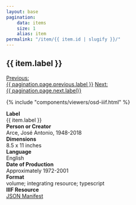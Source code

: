 ```yaml
---
layout: base
pagination:
    data: items
    size: 1
    alias: item
permalink: "/item/{{ item.id | slugify }}/"
---
```


<article id="item-content-area" class="container mx-auto px-6 py-20 max-w-3xl prose lg:prose-lg">
  <h1>{{ item.label }}</h1>
  <div class="flex mb-10 w-full justify-between">
    <a href="{{ pagination.href.previous }}" class="link basis-1/3 text-xs">Previous:<br>{{ pagination.page.previous.label }}</a>
    <a href="{{ pagination.href.next }}" class="link basis-1/3 text-xs text-right">Next:<br>{{ pagination.page.next.label}}</a>
  </div>

  {% include "components/viewers/osd-iiif.html" %}

  <div class="flex flex-wrap mt-10">
    <div class="basis-1/3 py-2"><b>Label</b></div>
    <div class="basis-2/3 py-2">{{ item.label }}</div>
    <div class="basis-1/3 py-2"><b>Person or Creator</b></div>
    <div class="basis-2/3 py-2">Arce, José Antonio, 1948-2018</div>
    <div class="basis-1/3 py-2"><b>Dimensions</b></div>
    <div class="basis-2/3 py-2">8.5 x 11 inches</div>
    <div class="basis-1/3 py-2"><b>Language</b></div>
    <div class="basis-2/3 py-2">English</div>
    <div class="basis-1/3 py-2"><b>Date of Production</b></div>
    <div class="basis-2/3 py-2">Approximately 1972-2001</div>
    <div class="basis-1/3 py-2"><b>Format</b></div>
    <div class="basis-2/3 py-2">
      <a class="link link-primary">volume</a>;
      <a class="link link-primary">integrating resource</a>;
      <a class="link link-primary">typescript</a>
    </div>
    <div class="basis-1/3 py-2"><b>IIIF Resource</b></div>
    <div class="basis-2/3 py-2">
      <a class="link" href="{{ item.manifest_url }}" target="_none">JSON Manifest</a>
    </div>
  </div>
</article>
